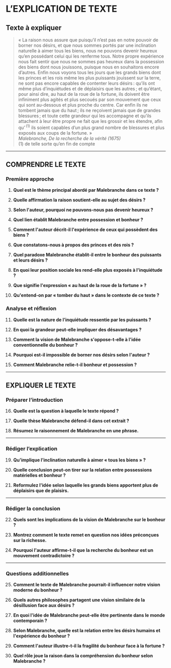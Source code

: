 # L’EXPLICATION DE TEXTE

## Texte à expliquer

> « La raison nous assure que puisqu’il n’est pas en notre pouvoir de borner nos désirs, et que nous sommes portés par une inclination naturelle à aimer tous les biens, nous ne pouvons devenir heureux qu’en possédant celui qui les renferme tous. Notre propre expérience nous fait sentir que nous ne sommes pas heureux dans la possession des biens dont nous jouissons, puisque nous en souhaitons encore d’autres. Enfin nous voyons tous les jours que les grands biens dont les princes et les rois même les plus puissants jouissent sur la terre, ne sont pas encore capables de contenter leurs désirs : qu’ils ont même plus d’inquiétudes et de déplaisirs que les autres ; et qu’étant, pour ainsi dire, au haut de la roue de la fortune, ils doivent être infiniment plus agités et plus secoués par son mouvement que ceux qui sont au-dessous et plus proche du centre. Car enfin ils ne tombent jamais que du haut ; ils ne reçoivent jamais que de grandes blessures ; et toute cette grandeur qui les accompagne et qu’ils attachent à leur être propre ne fait que les grossir et les étendre, afin qu’&#x202F;<sup>(1)</sup> ils soient capables d’un plus grand nombre de blessures et plus exposés aux coups de la fortune. »  
> *Malebranche, De la recherche de la vérité (1675)*  
> (1) de telle sorte qu’en fin de compte

---

## COMPRENDRE LE TEXTE

### Première approche

1. **Quel est le thème principal abordé par Malebranche dans ce texte ?**

2. **Quelle affirmation la raison soutient-elle au sujet des désirs ?**

3. **Selon l'auteur, pourquoi ne pouvons-nous pas devenir heureux ?**

4. **Quel lien établit Malebranche entre possession et bonheur ?**

5. **Comment l'auteur décrit-il l'expérience de ceux qui possèdent des biens ?**

6. **Que constatons-nous à propos des princes et des rois ?**

7. **Quel paradoxe Malebranche établit-il entre le bonheur des puissants et leurs désirs ?**

8. **En quoi leur position sociale les rend-elle plus exposés à l'inquiétude ?**

9. **Que signifie l'expression « au haut de la roue de la fortune » ?**

10. **Qu'entend-on par « tomber du haut » dans le contexte de ce texte ?**

### Analyse et réflexion

11. **Quelle est la nature de l’inquiétude ressentie par les puissants ?**

12. **En quoi la grandeur peut-elle impliquer des désavantages ?**

13. **Comment la vision de Malebranche s'oppose-t-elle à l'idée conventionnelle du bonheur ?**

14. **Pourquoi est-il impossible de borner nos désirs selon l'auteur ?**

15. **Comment Malebranche relie-t-il bonheur et possession ?**

---

## EXPLIQUER LE TEXTE

### Préparer l’introduction

16. **Quelle est la question à laquelle le texte répond ?**

17. **Quelle thèse Malebranche défend-il dans cet extrait ?**

18. **Résumez le raisonnement de Malebranche en une phrase.**

---

### Rédiger l’explication

19. **Qu'implique l’inclination naturelle à aimer « tous les biens » ?**

20. **Quelle conclusion peut-on tirer sur la relation entre possessions matérielles et bonheur ?**

21. **Reformulez l'idée selon laquelle les grands biens apportent plus de déplaisirs que de plaisirs.**

---

### Rédiger la conclusion

22. **Quels sont les implications de la vision de Malebranche sur le bonheur ?**

23. **Montrez comment le texte remet en question nos idées préconçues sur la richesse.**

24. **Pourquoi l'auteur affirme-t-il que la recherche du bonheur est un mouvement contradictoire ?**

---

### Questions additionnelles

25. **Comment le texte de Malebranche pourrait-il influencer notre vision moderne du bonheur ?**

26. **Quels autres philosophes partagent une vision similaire de la désillusion face aux désirs ?**

27. **En quoi l'idée de Malebranche peut-elle être pertinente dans le monde contemporain ?**

28. **Selon Malebranche, quelle est la relation entre les désirs humains et l'expérience du bonheur ?**

29. **Comment l'auteur illustre-t-il la fragilité du bonheur face à la fortune ?**

30. **Quel rôle joue la raison dans la compréhension du bonheur selon Malebranche ?**
